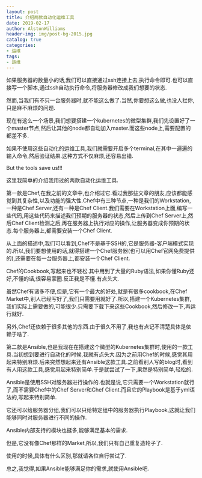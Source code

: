 ```yaml
---
layout: post
title: 介绍两款自动化运维工具
date: 2019-02-17
author: AlstonWilliams
header-img: img/post-bg-2015.jpg
catalog: true
categories:
- 运维
tags:
- 运维
---
```

如果服务器的数量小的话,我们可以直接通过ssh连接上去,执行命令即可.也可以直接写一个脚本,通过ssh自动执行命令,将服务器修改成我们想要的状态.

然而,当我们有不只一台服务器时,就不能这么做了.当然,你要想这么做,也没人拦你,只是麻不麻烦的问题.

现在有这么一个场景,我们想要搭建一个kubernetes的微型集群,我们先设置好了一个master节点,然后让其他的node都自动加入master.而这些node上,需要配置的都差不多.

如果不使用这些自动化的运维工具,我们就需要开启多个terminal,在其中一遍遍的输入命令,然后验证结果.这种方式不仅麻烦,还容易出错.

But the tools save us!!!

这里我简单的介绍我用过的两款自动化运维工具.

第一款是Chef,在我之前的文章中,也介绍过它.看过我那些文章的朋友,应该都能感觉到其复杂性,以及功能的强大性.Chef中有三种节点,一种是我们的Workstation,一种是Chef Server,还有一种是Chef Client.我们需要在Workstation上面,编写一些代码,用这些代码来描述我们预期的服务器的状态,然后上传到Chef Server上,然后Chef Client检测之后,再在服务器上执行对应的操作,让服务器变成你预期的状态.每个服务器上,都需要安装一个Chef Client.

从上面的描述中,我们可以看到,Chef不是基于SSH的,它是服务器-客户端模式实现的.所以,我们要想使用的话,就得搭建一个Chef服务器(也可以用Chef官网免费提供的),还需要在每一台服务器上,都安装一个Chef Client.

Chef的Cookbook,写起来也不轻松.其中用到了大量的Ruby语法,如果你懂Ruby还好,不懂的话,很容易蒙圈.反正我是不懂.有点头大.

虽然Chef有诸多不便,但是,它有一个最大的好处,就是有很多cookbook,在Chef Market中,别人已经写好了,我们只需要用就好了.所以,搭建一个Kubernetes集群,我们实际上需要做的,可能很少.只需要下载下来这些Cookbook,然后修改一下,再运行就好.

另外,Chef还依赖于很多其他的东西.由于很久不用了,我也有点记不清楚具体是依赖于啥了.

第二款是Ansible,也是我现在在搭建这个微型的Kubernetes集群时,使用的一款工具.当初想到要进行自动化的时候,我就有点头大.因为之前用Chef的时候,感觉其用起来特别麻烦.后来突然想起来还有Ansible这款工具.之前看别人写的blog时,看到有人用这款工具,感觉用起来特别简单.于是就尝试了一下,果然是特别简单,轻松的.

Ansible是使用SSH对服务器进行操作的.也就是说,它只需要一个Workstation就行了,而不需要Chef中的Chef Server和Chef Client.而且它的Playbook是基于yml语法的,写起来特别简单.

它还可以给服务器分组,我们可以只给特定组中的服务器执行Playbook,这就让我们能够同时对服务器进行不同的操作.

Ansible内部支持的模块也挺多,能够满足基本的需求.

但是,它没有像Chef那样的Market,所以,我们只有自己重复造轮子了.

使用的时候,具体有什么区别,那就请各位自行尝试了.

总之,我觉得,如果Ansible能够满足你的需求,就使用Ansible吧.
